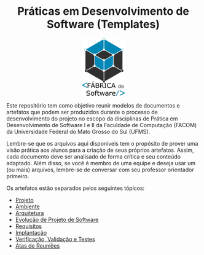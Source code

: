 # <center>Práticas em Desenvolvimento de Software (Templates)</center>

<p align="center">
  <img src="logo_transp-222x300.png" height="150px" />
</p>

Este repositório tem como objetivo reunir modelos de documentos e artefatos que podem ser produzidos durante o processo de desenvolvimento do projeto no escopo da disciplinas de Prática em Desenvolvimento de Software I e II da Faculdade de Computação (FACOM) da Universidade Federal do Mato Grosso do Sul (UFMS).

Lembre-se que os arquivos aqui disponíveis tem o propósito de prover uma visão prática aos alunos para a criação de seus próprios artefatos. Assim, cada documento deve ser analisado de forma crítica e seu conteúdo adaptado. Além disso, se você é membro de uma equipe e deseja usar um (ou mais) arquivos, lembre-se de conversar com seu professor orientador primeiro.

Os artefatos estão separados pelos seguintes tópicos:

- [Projeto](projeto)
- [Ambiente](ambiente)
- [Arquitetura](arquitetura)
- [Evolução de Projeto de Software](evolucao)
- [Requisitos](requisitos)
- [Implantação](implantacao)
- [Verificação, Validação e Testes](vvt)
- [Atas de Reuniões](atas)
